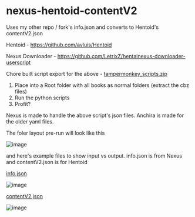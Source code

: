 # nexus-hentoid-contentV2
Uses my other repo / fork's info.json and converts to Hentoid's contentV2.json

Hentoid - https://github.com/avluis/Hentoid

Nexus Downloader - https://github.com/LetrixZ/hentainexus-downloader-userscript

Chore built script export for the above - [tampermonkey_scripts.zip](https://github.com/user-attachments/files/17100083/tampermonkey_scripts.zip)

1. Place into a Root folder with all books as normal folders (extract the cbz files)
2. Run the python scripts
3. Profit?

Nexus is made to handle the above script's json files. Anchira is made for the older yaml files. 

The foler layout pre-run will look like this

![image](https://github.com/user-attachments/assets/823f7461-0950-41fe-bb21-5b231e2bbdad)

and here's example files to show input vs output. info.json is from Nexus and contentV2.json is for Hentoid

[info.json](https://github.com/user-attachments/files/17090804/info.json)

![image](https://github.com/user-attachments/assets/5c02c1de-e92e-489e-a8b9-e319a979b1e4)

[contentV2.json](https://github.com/user-attachments/files/17090803/contentV2.json) 

![image](https://github.com/user-attachments/assets/b9be0284-adbf-42d3-a3eb-1a32093eba3e)
